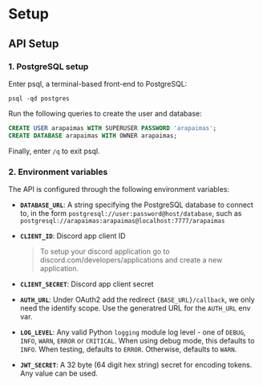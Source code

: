 # Setup

## API Setup

### **1. PostgreSQL setup**

Enter psql, a terminal-based front-end to PostgreSQL:

```shell
psql -qd postgres
```

Run the following queries to create the user and database:

```sql
CREATE USER arapaimas WITH SUPERUSER PASSWORD 'arapaimas';
CREATE DATABASE arapaimas WITH OWNER arapaimas;
```

Finally, enter `/q` to exit psql.

### **2. Environment variables**

The API is configured through the following environment variables:

- **`DATABASE_URL`**: A string specifying the PostgreSQL database to connect to,
  in the form `postgresql://user:password@host/database`, such as
  `postgresql://arapaimas:arapaimas@localhost:7777/arapaimas`

- **`CLIENT_ID`**: Discord app client ID
    > To setup your discord application go to discord.com/developers/applications and create a new application.

- **`CLIENT_SECRET`**: Discord app client secret

- **`AUTH_URL`**: Under OAuth2 add the redirect `{BASE_URL}/callback`, we only need the identify scope. Use the generatred URL for the `AUTH_URL` env var.

- **`LOG_LEVEL`**: Any valid Python `logging` module log level - one of `DEBUG`,
  `INFO`, `WARN`, `ERROR` or `CRITICAL`. When using debug mode, this defaults to
  `INFO`. When testing, defaults to `ERROR`. Otherwise, defaults to `WARN`.

- **`JWT_SECRET`**: A 32 byte (64 digit hex string) secret for encoding tokens. Any value can be used.
